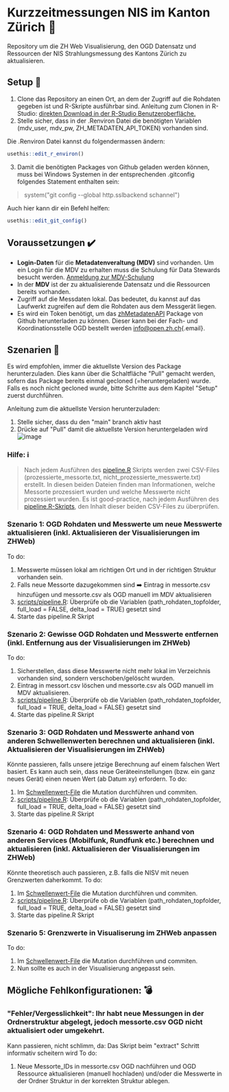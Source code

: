 # Kurzzeitmessungen NIS im Kanton Zürich 📡

Repository um die ZH Web Visualisierung, den OGD Datensatz und Ressourcen der NIS Strahlungsmessung des Kantons Zürich zu aktualisieren.

## Setup 🔧

1.  Clone das Repository an einen Ort, an dem der Zugriff auf die Rohdaten gegeben ist und R-Skripte ausführbar sind. Anleitung zum Clonen in R-Studio: [direkten Download in der R-Studio
    Benutzeroberfläche.](https://happygitwithr.com/rstudio-git-github.html#clone-the-test-github-repository-to-your-computer-via-rstudio)
2.  Stelle sicher, dass in der .Renviron Datei die benötigten Variablen (mdv_user, mdv_pw, ZH_METADATEN_API_TOKEN) vorhanden sind.

Die .Renviron Datei kannst du folgendermassen ändern:
``` r
usethis::edit_r_environ()
```

3.  Damit die benötigten Packages von Github geladen werden können, muss bei Windows Systemen in der entsprechenden .gitconfig folgendes Statement enthalten sein:

> system("git config --global http.sslbackend schannel")

Auch hier kann dir ein Befehl helfen:
``` r
usethis::edit_git_config()
```

## Voraussetzungen ✔️

-   **Login-Daten** für die **Metadatenveraltung (MDV)** sind vorhanden. Um ein Login für die MDV zu erhalten muss die Schulung für Data Stewards besucht werden. [Anmeldung zur MDV-Schulung](https://www.zh.ch/de/politik-staat/opendata/leitlinien.html)
-   In der **MDV** ist der zu aktualisierende Datensatz und die Ressourcen bereits vorhanden.
-   Zugriff auf die Messdaten lokal. Das bedeutet, du kannst auf das Laufwerkt zugreifen auf dem die Rohdaten aus dem Messgerät liegen.
-   Es wird ein Token benötigt, um das [zhMetadatenAPI](https://github.com/statistikZH/zhMetadatenAPI/tree/master) Package von Github herunterladen zu können. Dieser kann bei der Fach- und Koordinationsstelle OGD bestellt werden [info\@open.zh.ch](mailto:info@open.zh.ch){.email}.

## Szenarien 🔀
Es wird empfohlen, immer die aktuellste Version des Package herunterzuladen. Dies kann über die Schaltfläche "Pull" gemacht werden, sofern das Package bereits einmal gecloned (=heruntergeladen) wurde. Falls es noch nicht gecloned wurde, bitte Schritte aus dem Kapitel "Setup" zuerst durchführen. 

Anleitung zum die aktuellste Version herunterzuladen:
1. Stelle sicher, dass du den "main" branch aktiv hast
2. Drücke auf "Pull" damit die aktuellste Version heruntergeladen wird
![image](https://github.com/awelZH/nis_meas_school/assets/46460424/de3ca1f4-a765-4b4d-884a-3100554951cb)

### Hilfe: ℹ️
> Nach jedem Ausführen des [pipeline.R](scripts/pipeline.R) Skripts werden zwei CSV-Files (prozessierte_messorte.txt, nicht_prozessierte_messwerte.txt) erstellt. In diesen beiden Dateien finden man Informationen, welche Messorte prozessiert wurden und welche Messwerte nicht prozessiert wurden. Es ist good-practice, nach jedem Ausführen des [pipeline.R-Skripts](scripts/pipeline.R), den Inhalt dieser beiden CSV-Files zu überprüfen.

### Szenario 1: OGD Rohdaten und Messwerte um neue Messwerte aktualisieren (inkl. Aktualisieren der Visualisierungen im ZHWeb)
To do:
1. Messwerte müssen lokal am richtigen Ort und in der richtigen Struktur vorhanden sein.
2. Falls neue Messorte dazugekommen sind ➡️ Eintrag in messorte.csv hinzufügen und messorte.csv als OGD manuell im MDV aktualisieren
3. [scripts/pipeline.R](scripts/pipeline.R): Überprüfe ob die Variablen (path_rohdaten_topfolder, full_load = FALSE, delta_load = TRUE) gesetzt sind
4. Starte das pipeline.R Skript

### Szenario 2: Gewisse OGD Rohdaten und Messwerte entfernen (inkl. Entfernung aus der Visualisierungen im ZHWeb)
To do: 
1. Sicherstellen, dass diese Messwerte nicht mehr lokal im Verzeichnis vorhanden sind, sondern verschoben/gelöscht wurden.
2. Eintrag in messort.csv löschen und messorte.csv als OGD manuell im MDV aktualisieren. 
3. [scripts/pipeline.R](scripts/pipeline.R): Überprüfe ob die Variablen (path_rohdaten_topfolder, full_load = TRUE, delta_load = FALSE) gesetzt sind
4. Starte das pipeline.R Skript

### Szenario 3: OGD Rohdaten und Messwerte anhand von anderen Schwellenwerten berechnen und aktualisieren (inkl. Aktualisieren der Visualisierungen im ZHWeb)
Könnte passieren, falls unsere jetzige Berechnung auf einem falschen Wert basiert. Es kann auch sein, dass neue Geräteeinstellungen (bzw. ein ganz neues Gerät) einen neuen Wert (ab Datum xy) erfordern.
To do:
1. Im [Schwellenwert-File](inst/extdata/frequenzbaender_schwellenwerte.csv) die Mutation durchführen und commiten.
3. [scripts/pipeline.R](scripts/pipeline.R): Überprüfe ob die Variablen (path_rohdaten_topfolder, full_load = TRUE, delta_load = FALSE) gesetzt sind
4. Starte das pipeline.R Skript

### Szenario 4: OGD Rohdaten und Messwerte anhand von anderen Services (Mobilfunk, Rundfunk etc.) berechnen und aktualisieren (inkl. Aktualisieren der Visualisierungen im ZHWeb)
Könnte theoretisch auch passieren, z.B. falls die NISV mit neuen Grenzwerten daherkommt.
To do:
1. Im [Schwellenwert-File](inst/extdata/frequenzbaender_schwellenwerte.csv) die Mutation durchführen und commiten.
3. [scripts/pipeline.R](scripts/pipeline.R): Überprüfe ob die Variablen (path_rohdaten_topfolder, full_load = TRUE, delta_load = FALSE) gesetzt sind
4. Starte das pipeline.R Skript

### Szenario 5: Grenzwerte in Visualiserung im ZHWeb anpassen
To do:
1. Im [Schwellenwert-File](inst/extdata/frequenzbaender_schwellenwerte.csv) die Mutation durchführen und commiten.
2. Nun sollte es auch in der Visualisierung angepasst sein.


## Mögliche Fehlkonfigurationen: 💣
### "Fehler/Vergesslichkeit": Ihr habt neue Messungen in der Ordnerstruktur abgelegt, jedoch messorte.csv OGD nicht aktualisiert oder umgekehrt. 
Kann passieren, nicht schlimm, da:
Das Skript beim "extract" Schritt informativ scheitern wird
To do:
1. Neue Messorte_IDs in messorte.csv OGD nachführen und OGD Ressource aktualisieren (manuell hochladen) und/oder die Messwerte in der Ordner Struktur in der korrekten Struktur ablegen.
